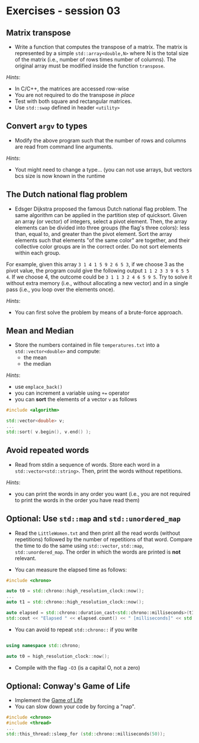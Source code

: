 # Exercises - session 03

## Matrix transpose

- Write a function that computes the transpose of a matrix. The matrix is represented by a simple `std::array<double,N>` where N is the total size of the matrix (i.e., number of rows times number of columns). The original array must be modified inside the function `transpose`. 

*Hints*: 

- In C/C++, the matrices are accessed row-wise
- You are not required to do the transpose *in place*
- Test with both square and rectangular matrices.
- Use `std::swap` defined in header `<utility>`

## Convert `argv` to types

- Modify the above program such that the number of rows and columns are read from command line arguments.

*Hints*:
 - Yout might need to change a type... (you can not use arrays, but vectors bcs size is now known in the runtime

## The Dutch national flag problem

- Edsger Dijkstra proposed the famous Dutch national flag problem. The same algorithm can be applied in the partition step of quicksort. Given an array (or vector) of integers, select a pivot element. Then, the array elements can be divided into three groups (the flag's three colors): less than, equal to, and greater than the pivot element. Sort the array elements such that elements "of the same color" are together, and their collective color groups are in the correct order. Do not sort elements within each group.

For example, given this array `3 1 4 1 5 9 2 6 5 3`, if we choose 3 as the pivot value, the program could give the following output  `1 1 2 3 3 9 6 5 5 4`. If we choose 4, the outcome could be `3 1 1 3 2 4 6 5 9 5`. Try to solve it without extra memory (i.e., without allocating a new vector) and in a single pass (i.e., you loop over the elements once).

*Hints*:
 - You can first solve the problem by means of a brute-force approach.

## Mean and Median

- Store the numbers contained in file `temperatures.txt` into a `std::vector<double>` and compute:
  - the mean
  - the median

*Hints*:

- use `emplace_back()`
- you can increment a variable using `+=` operator
- you can **sort** the elements of a vector `v` as follows
```c++
#include <algorithm>

std::vector<double> v;
...
std::sort( v.begin(), v.end() );
```


## Avoid repeated words

- Read from stdin a sequence of words. Store each word in a `std::vector<std::string>`. Then, print the words without repetitions.

*Hints*:

- you can print the words in any order you want (i.e., you are not required to print the words in the order you have read them)

## **Optional**: Use `std::map` and `std::unordered_map`

- Read the `LittleWomen.txt` and then print all the read words (without repetitions) followed by the number of repetitions of that word. Compare the time to do the same using `std::vector`, `std::map`, `std::unordered_map`. The order in which the words are printed is **not** relevant.

- You can measure the elapsed time as follows:
```c++
#include <chrono>

auto t0 = std::chrono::high_resolution_clock::now();
...
auto t1 = std::chrono::high_resolution_clock::now();

auto elapsed = std::chrono::duration_cast<std::chrono::milliseconds>(t1-t0);
std::cout << "Elapsed " << elapsed.count() << " [milliseconds]" << std::endl;
```

- You can avoid to repeat `std::chrono::` if you write
```c++

using namespace std::chrono;

auto t0 = high_resolution_clock::now();
```

- Compile with the flag `-O3` (is a capital O, not a zero)


## **Optional**: Conway's Game of Life
- Implement the [Game of Life](https://www.wikidata.org/wiki/Q244615#sitelinks-wikipedia)
- You can slow down your code by forcing a "nap".
```c++
#include <chrono>
#include <thread>
...
std::this_thread::sleep_for (std::chrono::milliseconds(50));
```
